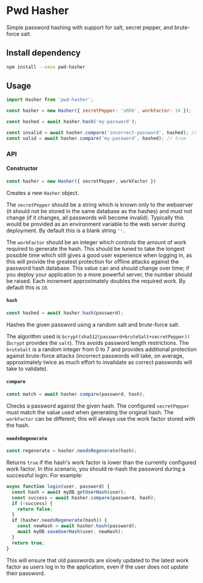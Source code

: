 # Pwd Hasher

Simple password hashing with support for salt, secret pepper, and brute-force salt.

## Install dependency

```bash
npm install --save pwd-hasher
```

## Usage

```javascript
import Hasher from 'pwd-hasher';

const hasher = new Hasher({ secretPepper: 'shhh', workFactor: 10 });

const hashed = await hasher.hash('my-password');

const invalid = await hasher.compare('incorrect-password', hashed); // false
const valid = await hasher.compare('my-password', hashed); // true
```

### API

#### Constructor

```javascript
const hasher = new Hasher({ secretPepper, workFactor })
```

Creates a new `Hasher` object.

The `secretPepper` should be a string which is known only to the webserver (it should not be
stored in the same database as the hashes) and must not change (if it changes, all passwords
will become invalid). Typically this would be provided as an environment variable to the web
server during deployment. By default this is a blank string `''`.

The `workFactor` should be an integer which controls the amount of work required to generate
the hash. This should be tuned to take the longest possible time which still gives a good
user experience when logging in, as this will provide the greatest protection for offline
attacks against the password hash database. This value can and should change over time; if
you deploy your application to a more powerful server, the number should be raised. Each
increment approximately doubles the required work. By default this is `10`.

#### `hash`

```javascript
const hashed = await hasher.hash(password);
```

Hashes the given password using a random salt and brute-force salt.

The algorithm used is `bcrypt(sha512(password+bruteSalt+secretPepper))` (`bcrypt` provides
the `salt`). This avoids password length restrictions. The `bruteSalt` is a random integer
from 0 to 7 and provides additional protection against brute-force attacks (incorrect
passwords will take, on average, approximately twice as much effort to invalidate as correct
passwords will take to validate).

#### `compare`

```javascript
const match = await hasher.compare(password, hash);
```

Checks a password against the given hash. The configured `secretPepper` must match the value
used when generating the original hash. The `workFactor` can be different; this will always
use the work factor stored with the hash.

#### `needsRegenerate`

```javascript
const regenerate = hasher.needsRegenerate(hash);
```

Returns `true` if the hash's work factor is lower than the currently configured work factor.
In this scenario, you should re-hash the password during a successful login. For example:

```javascript
async function login(user, password) {
  const hash = await myDB.getUserHash(user);
  const success = await hasher.compare(password, hash);
  if (!success) {
    return false;
  }
  if (hasher.needsRegenerate(hash)) {
    const newHash = await hasher.hash(password);
    await myDB.saveUserHash(user, newHash);
  }
  return true;
}
```

This will ensure that old passwords are slowly updated to the latest work factor as users
log in to the application, even if the user does not update their password.
